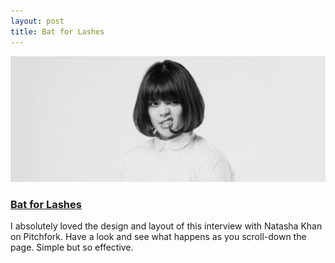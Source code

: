 ```yaml
---
layout: post
title: Bat for Lashes
---
```


[![Natasha Khan](/assets/images-inline/natasha-khan.jpg)](/assets/images-original/natasha-khan-original.jpg)

### [Bat for Lashes](http://pitchfork.com/features/cover-story/reader/bat-for-lashes/)

I absolutely loved the design and layout of this interview with Natasha Khan on Pitchfork. Have a look and see what happens as you scroll-down the page. Simple but so effective.